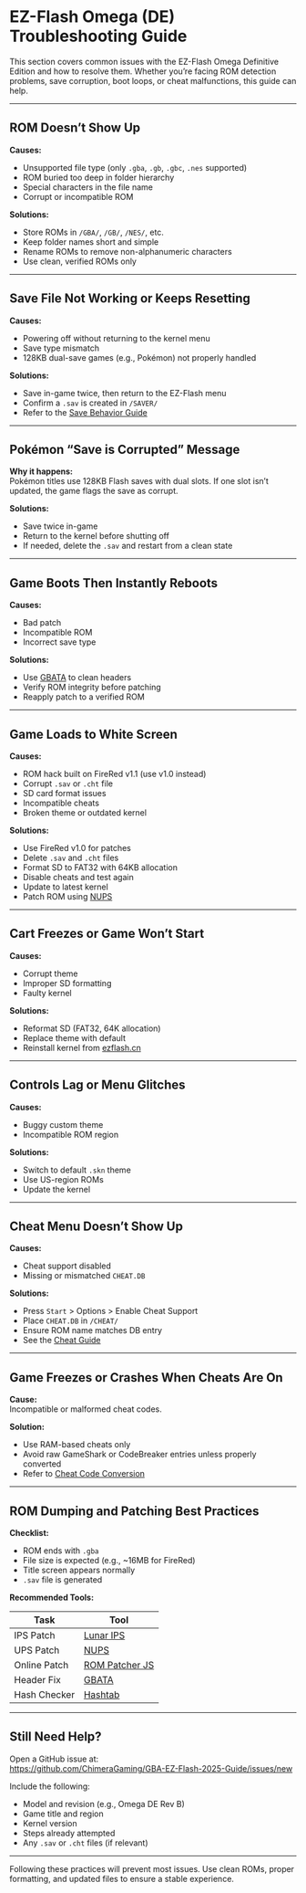 # EZ-Flash Omega (DE) Troubleshooting Guide

This section covers common issues with the EZ-Flash Omega Definitive Edition and how to resolve them. Whether you’re facing ROM detection problems, save corruption, boot loops, or cheat malfunctions, this guide can help.

---

## ROM Doesn’t Show Up

**Causes:**
- Unsupported file type (only `.gba`, `.gb`, `.gbc`, `.nes` supported)
- ROM buried too deep in folder hierarchy
- Special characters in the file name
- Corrupt or incompatible ROM

**Solutions:**
- Store ROMs in `/GBA/`, `/GB/`, `/NES/`, etc.
- Keep folder names short and simple
- Rename ROMs to remove non-alphanumeric characters
- Use clean, verified ROMs only

---

## Save File Not Working or Keeps Resetting

**Causes:**
- Powering off without returning to the kernel menu
- Save type mismatch
- 128KB dual-save games (e.g., Pokémon) not properly handled

**Solutions:**
- Save in-game twice, then return to the EZ-Flash menu
- Confirm a `.sav` is created in `/SAVER/`
- Refer to the [Save Behavior Guide](../Docs/Save.md)

---

## Pokémon “Save is Corrupted” Message

**Why it happens:**  
Pokémon titles use 128KB Flash saves with dual slots. If one slot isn’t updated, the game flags the save as corrupt.

**Solutions:**
- Save twice in-game
- Return to the kernel before shutting off
- If needed, delete the `.sav` and restart from a clean state

---

## Game Boots Then Instantly Reboots

**Causes:**
- Bad patch
- Incompatible ROM
- Incorrect save type

**Solutions:**
- Use [GBATA](https://www.romhacking.net/utilities/601/) to clean headers
- Verify ROM integrity before patching
- Reapply patch to a verified ROM

---

## Game Loads to White Screen

**Causes:**
- ROM hack built on FireRed v1.1 (use v1.0 instead)
- Corrupt `.sav` or `.cht` file
- SD card format issues
- Incompatible cheats
- Broken theme or outdated kernel

**Solutions:**
- Use FireRed v1.0 for patches
- Delete `.sav` and `.cht` files
- Format SD to FAT32 with 64KB allocation
- Disable cheats and test again
- Update to latest kernel
- Patch ROM using [NUPS](https://www.romhacking.net/utilities/606/)

---

## Cart Freezes or Game Won’t Start

**Causes:**
- Corrupt theme
- Improper SD formatting
- Faulty kernel

**Solutions:**
- Reformat SD (FAT32, 64K allocation)
- Replace theme with default
- Reinstall kernel from [ezflash.cn](https://www.ezflash.cn/download)

---

## Controls Lag or Menu Glitches

**Causes:**
- Buggy custom theme
- Incompatible ROM region

**Solutions:**
- Switch to default `.skn` theme
- Use US-region ROMs
- Update the kernel

---

## Cheat Menu Doesn’t Show Up

**Causes:**
- Cheat support disabled
- Missing or mismatched `CHEAT.DB`

**Solutions:**
- Press `Start` > Options > Enable Cheat Support
- Place `CHEAT.DB` in `/CHEAT/`
- Ensure ROM name matches DB entry
- See the [Cheat Guide](../Tutorials/Cheats.md)

---

## Game Freezes or Crashes When Cheats Are On

**Cause:**  
Incompatible or malformed cheat codes.

**Solution:**
- Use RAM-based cheats only
- Avoid raw GameShark or CodeBreaker entries unless properly converted
- Refer to [Cheat Code Conversion](../Tutorials/Cheats.md)

---

## ROM Dumping and Patching Best Practices

**Checklist:**
- ROM ends with `.gba`
- File size is expected (e.g., ~16MB for FireRed)
- Title screen appears normally
- `.sav` file is generated

**Recommended Tools:**

| Task          | Tool |
|---------------|------|
| IPS Patch     | [Lunar IPS](https://www.romhacking.net/utilities/240/) |
| UPS Patch     | [NUPS](https://www.romhacking.net/utilities/606/) |
| Online Patch  | [ROM Patcher JS](https://www.marcrobledo.com/RomPatcher.js/) |
| Header Fix    | [GBATA](https://www.romhacking.net/utilities/601/) |
| Hash Checker  | [Hashtab](https://implbits.com/products/hashtab/) |

---

## Still Need Help?

Open a GitHub issue at:  
https://github.com/ChimeraGaming/GBA-EZ-Flash-2025-Guide/issues/new

Include the following:
- Model and revision (e.g., Omega DE Rev B)
- Game title and region
- Kernel version
- Steps already attempted
- Any `.sav` or `.cht` files (if relevant)

---

Following these practices will prevent most issues. Use clean ROMs, proper formatting, and updated files to ensure a stable experience.
